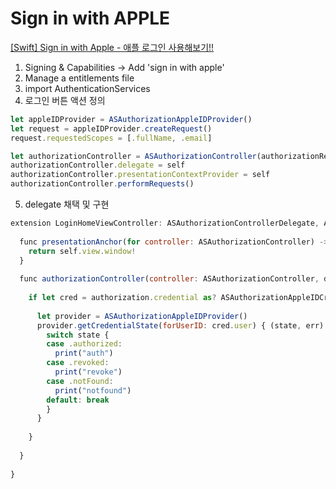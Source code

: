 # Sign in with APPLE

[[Swift] Sign in with Apple - 애플 로그인 사용해보기!!](https://developer-fury.tistory.com/50)

1. Signing & Capabilities → Add 'sign in with apple'
2. Manage a entitlements file
3. import AuthenticationServices
4. 로그인 버튼 액션 정의

```jsx
let appleIDProvider = ASAuthorizationAppleIDProvider()
let request = appleIDProvider.createRequest()
request.requestedScopes = [.fullName, .email]

let authorizationController = ASAuthorizationController(authorizationRequests: [request])
authorizationController.delegate = self
authorizationController.presentationContextProvider = self
authorizationController.performRequests()
```

5. delegate 채택 및 구현

```jsx
extension LoginHomeViewController: ASAuthorizationControllerDelegate, ASAuthorizationControllerPresentationContextProviding {
  
  func presentationAnchor(for controller: ASAuthorizationController) -> ASPresentationAnchor {
    return self.view.window!
  }
  
  func authorizationController(controller: ASAuthorizationController, didCompleteWithAuthorization authorization: ASAuthorization) {
   
    if let cred = authorization.credential as? ASAuthorizationAppleIDCredential {
      
      let provider = ASAuthorizationAppleIDProvider()
      provider.getCredentialState(forUserID: cred.user) { (state, err) in
        switch state {
        case .authorized:
          print("auth")
        case .revoked:
          print("revoke")
        case .notFound:
          print("notfound")
        default: break
        }
      }
      
    }
    
  }
  
}
```